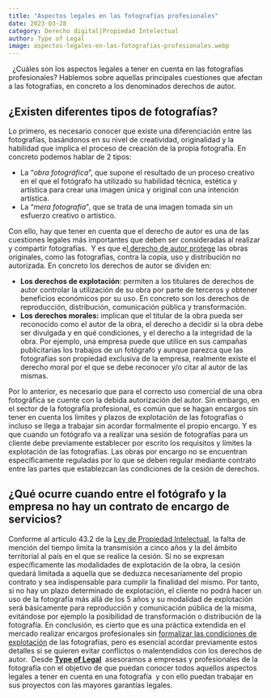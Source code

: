 ```yaml
---
title: "Aspectos legales en las fotografías profesionales"
date: 2023-03-28
category: Derecho digital|Propiedad Intelectual
author: Type of Legal
image: aspectos-legales-en-las-fotografias-profesionales.webp
---
```


  ¿Cuáles son los aspectos legales a tener en cuenta en las fotografías profesionales? Hablemos sobre aquellas principales cuestiones que afectan a las fotografías, en concreto a los denominados derechos de autor.

**¿Existen diferentes tipos de fotografías?**
---------------------------------------------

Lo primero, es necesario conocer que existe una diferenciación entre las fotografías, basándonos en su nivel de creatividad, originalidad y la habilidad que implica el proceso de creación de la propia fotografía. En concreto podemos hablar de 2 tipos:

*   La “_obra fotográfica_”, que supone el resultado de un proceso creativo en el que el fotógrafo ha utilizado su habilidad técnica, estética y artística para crear una imagen única y original con una intención artística.
*   La “_mera fotografía_", que se trata de una imagen tomada sin un esfuerzo creativo o artístico.

Con ello, hay que tener en cuenta que el derecho de autor es una de las cuestiones legales más importantes que deben ser consideradas al realizar y compartir fotografías.  Y es que e[l derecho de autor protege](https://typeoflegal.com/propiedad-intelectual-e-industrial/) las obras originales, como las fotografías, contra la copia, uso y distribución no autorizada. En concreto los derechos de autor se dividen en:

*   **Los derechos de explotación**: permiten a los titulares de derechos de autor controlar la utilización de su obra por parte de terceros y obtener beneficios económicos por su uso. En concreto son los derechos de reproducción, distribución, comunicación pública y transformación.
*   **Los derechos morales:** implican que el titular de la obra pueda ser reconocido como el autor de la obra, el derecho a decidir si la obra debe ser divulgada y en qué condiciones, y el derecho a la integridad de la obra. Por ejemplo, una empresa puede que utilice en sus campañas publicitarias los trabajos de un fotógrafo y aunque parezca que las fotografías son propiedad exclusiva de la empresa, realmente existe el derecho moral por el que se debe reconocer y/o citar al autor de las mismas.

Por lo anterior, es necesario que para el correcto uso comercial de una obra fotográfica se cuente con la debida autorización del autor. Sin embargo, en el sector de la fotografía profesional, es común que se hagan encargos sin tener en cuenta los límites y plazos de explotación de las fotografías o incluso se llega a trabajar sin acordar formalmente el propio encargo. Y es que cuando un fotógrafo va a realizar una sesión de fotografías para un cliente debe previamente establecer por escrito los requisitos y límites la explotación de las fotografías. Las obras por encargo no se encuentran específicamente reguladas por lo que se deben regular mediante contrato entre las partes que establezcan las condiciones de la cesión de derechos.

**¿Qué ocurre cuando entre el fotógrafo y la empresa no hay un contrato de encargo de servicios?**
--------------------------------------------------------------------------------------------------

Conforme al artículo 43.2 de la [Ley de Propiedad Intelectual](https://www.boe.es/buscar/act.php?id=BOE-A-1996-8930), la falta de mención del tiempo limita la transmisión a cinco años y la del ámbito territorial al país en el que se realice la cesión. Si no se expresan específicamente las modalidades de explotación de la obra, la cesión quedará limitada a aquella que se deduzca necesariamente del propio contrato y sea indispensable para cumplir la finalidad del mismo. Por tanto, si no hay un plazo determinado de explotación, el cliente no podrá hacer un uso de la fotografía más allá de los 5 años y su modalidad de explotación será básicamente para reproducción y comunicación pública de la misma, evitándose por ejemplo la posibilidad de transformación o distribución de la fotografía. En conclusión, es cierto que es una práctica extendida en el mercado realizar encargos profesionales sin [formalizar las condiciones de explotación](https://typeoflegal.com/propiedad-intelectual-e-industrial/) de las fotografías, pero es esencial acordar previamente estos detalles si se quieren evitar conflictos o malentendidos con los derechos de autor.  Desde [**Type of Legal**](https://typeoflegal.com/)  asesoramos a empresas y profesionales de la fotografía con el objetivo de que puedan conocer todos aquellos aspectos legales a tener en cuenta en una fotografía  y con ello puedan trabajar en sus proyectos con las mayores garantías legales.
